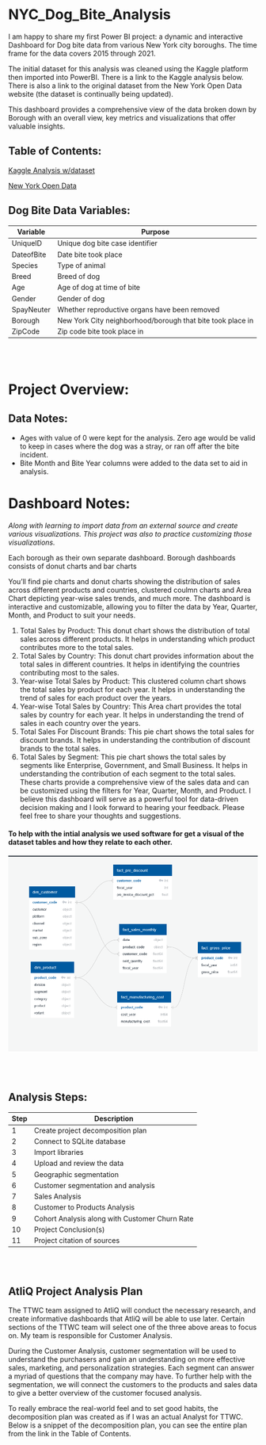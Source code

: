 # NYC_Dog_Bite_Analysis
I am happy to share my first Power BI project: a dynamic and interactive Dashboard for Dog bite data from various New York city boroughs. The time frame for the data covers 2015 through 2021.  

The initial dataset for this analysis was cleaned using the Kaggle platform then imported into PowerBI. There is a link to the Kaggle analysis below. There is also a link to the original dataset from the New York Open Data website (the dataset is continually being updated).

This dashboard provides a comprehensive view of the data broken down by Borough with an overall view, key metrics and visualizations that offer valuable insights.  


## Table of Contents:
[Kaggle Analysis w/dataset](https://www.kaggle.com/code/julyndav/ny-dog-bite-analysis-visualizations)

[New York Open Data](https://data.cityofnewyork.us/Health/DOHMH-Dog-Bite-Data/rsgh-akpg/about_data)



## Dog Bite Data Variables:
| Variable |Purpose |
| --- | --- |
| UniqueID| Unique dog bite case identifier |
| DateofBite| Date bite took place |
| Species | Type of animal |
| Breed | Breed of dog |
| Age | Age of dog at time of bite |
| Gender | Gender of dog |
| SpayNeuter | Whether reproductive organs have been removed |
| Borough | New York City neighborhood/borough that bite took place in |
| ZipCode |Zip code bite took place in |

<br></br>


# Project Overview:
## Data Notes: 
* Ages with value of 0 were kept for the analysis. Zero age would be valid to keep in cases where the dog was a stray, or ran off after the bite incident.
* Bite Month and Bite Year columns were added to the data set to aid in analysis.

# Dashboard Notes:
<i>Along with learning to import data from an external source and create various visualizations. This project was also to practice customizing those visualizations.</i>

Each borough as their own separate dashboard.  Borough dashboards consists of donut charts and bar charts

You’ll find pie charts and donut charts showing the distribution of sales across different products and countries, clustered coulmn charts and Area Chart depicting year-wise sales trends, and much more. The dashboard is interactive and customizable, allowing you to filter the data by Year, Quarter, Month, and Product to suit your needs.
1.	Total Sales by Product: This donut chart shows the distribution of total sales across different products. It helps in understanding which product contributes more to the total sales.
2.	Total Sales by Country: This donut chart provides information about the total sales in different countries. It helps in identifying the countries contributing most to the sales.
3.	Year-wise Total Sales by Product: This clustered column chart shows the total sales by product for each year. It helps in understanding the trend of sales for each product over the years.
4.	Year-wise Total Sales by Country: This Area chart provides the total sales by country for each year. It helps in understanding the trend of sales in each country over the years.
5.	Total Sales For Discount Brands: This pie chart shows the total sales for discount brands. It helps in understanding the contribution of discount brands to the total sales.
6.	Total Sales by Segment: This pie chart shows the total sales by segments like Enterprise, Government, and Small Business. It helps in understanding the contribution of each segment to the total sales.
These charts provide a comprehensive view of the sales data and can be customized using the filters for Year, Quarter, Month, and Product.
I believe this dashboard will serve as a powerful tool for data-driven decision making and I look forward to hearing your feedback. Please feel free to share your thoughts and suggestions.


#### To help with the intial analysis we used software for get a visual of the dataset tables and how they relate to each other.
![Table Relationships](https://github.com/julyndav/AtliQ-Hardware/blob/main/Analysis%20Images/Database%20flowchart.png)

<br></br>

## Analysis Steps:
| Step |Description |
| --- | --- |
| 1 | Create project decomposition plan |
| 2 | Connect to SQLite database |
| 3 | Import libraries |
| 4 | Upload and review the data |
| 5 | Geographic segmentation |
| 6 | Customer segmentation and analysis |
| 7 | Sales Analysis |
| 8 | Customer to Products Analysis |
| 9 | Cohort Analysis along with Customer Churn Rate |
| 10 | Project Conclusion(s) |
| 11 | Project citation of sources |

<br></br>

## AtliQ Project Analysis Plan 

The TTWC team assigned to AtliQ will conduct the necessary research, and create informative dashboards that AtliQ will be able to use later. Certain sections of the TTWC team will select one of the three above areas to focus on. My team is responsible for Customer Analysis. 

During the Customer Analysis, customer segmentation will be used to understand the purchasers and gain an understanding on more effective sales, marketing, and personalization strategies. Each segment can answer a myriad of questions that the company may have. To further help with the segmentation, we will connect the customers to the products and sales data to give a better overview of the customer focused analysis.  

To really embrace the real-world feel and to set good habits, the decomposition plan was created as if I was an actual Analyst for TTWC.  Below is a snippet of the decomposition plan, you can see the entire plan from the link in the Table of Contents. 
